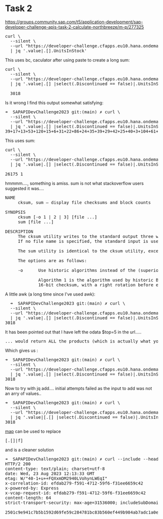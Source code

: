 # Task 2

https://groups.community.sap.com/t5/application-development/sap-developer-challenge-apis-task-2-calculate-northbreeze/m-p/277325 

<pre>
curl \
  --silent \
  --url "https://developer-challenge.cfapps.eu10.hana.ondemand.com/odata/v4/northbreeze/Products?$top=5" \
  | jq '.value|.[].UnitsInStock'
</pre>

This uses bc, caculator after using paste to create a long sum:

<pre>
curl \
  --silent \
  --url "https://developer-challenge.cfapps.eu10.hana.ondemand.com/odata/v4/northbreeze/Products?$top=5" \
  | jq '.value|.[] |select(.Discontinued == false)|.UnitsInStock' | paste -sd+ - | bc

  3018
</pre>

Is it wrong I find this output somewhat satisfying:
<pre>
➜  SAPAPIDevChallenge2023 git:(main) ✗ curl \
  --silent \
  --url "https://developer-challenge.cfapps.eu10.hana.ondemand.com/odata/v4/northbreeze/Products?$top=5" \
  | jq '.value|.[] |select(.Discontinued == false)|.UnitsInStock' | paste -sd+ -
39+17+13+53+120+15+6+31+22+86+24+35+39+29+42+25+40+3+104+61+76+15+49+10+0+9+112+111+20+112+11+17+69+123+85+17+27+5+95+36+15+10+65+20+38+21+115+21+36+62+79+19+113+17+24+22+76+4+52+6+26+15+26+14+101+4+125+57+32
</pre>

This uses sum:

<pre>
curl \
  --silent \
  --url "https://developer-challenge.cfapps.eu10.hana.ondemand.com/odata/v4/northbreeze/Products?$top=5" \
  | jq '.value|.[] |select(.Discontinued == false)|.UnitsInStock' | sum

26175 1
</pre>

hmmmm...., something is amiss. sum is not what stackoverflow users suggested it was....

<pre>
NAME
     cksum, sum – display file checksums and block counts

SYNOPSIS
     cksum [-o 1 | 2 | 3] [file ...]
     sum [file ...]

DESCRIPTION
     The cksum utility writes to the standard output three whitespace separated fields for each input file.  These fields are a checksum CRC, the total number of octets in the file and the file name.
     If no file name is specified, the standard input is used and no file name is written.

     The sum utility is identical to the cksum utility, except that it defaults to using historic algorithm 1, as described below.  It is provided for compatibility only.

     The options are as follows:

     -o      Use historic algorithms instead of the (superior) default one.

             Algorithm 1 is the algorithm used by historic BSD systems as the sum(1) algorithm and by historic AT&T System V UNIX systems as the sum(1) algorithm when using the -r option.  This is a
             16-bit checksum, with a right rotation before each addition; overflow is discarded.
</pre>

A little awk (a long time since I've used awk):

<pre>
  ➜  SAPAPIDevChallenge2023 git:(main) ✗ curl \
  --silent \
  --url "https://developer-challenge.cfapps.eu10.hana.ondemand.com/odata/v4/northbreeze/Products?$top=5" \
  | jq '.value|.[] |select(.Discontinued == false)|.UnitsInStock'|awk '{s+=$1} END {print s}'
3018
</pre>

It has been pointed out that I have left the odata $top=5 in the url..... 

<pre>
... would return ALL the products (which is actually what you want anyway), not the top 5, because inside double quotes, variables are expanded, i.e. the Products?$top=5 part is expanded into just Products?=5 , i.e. $top would 'disappear' :-)
</pre>

Which gives us :

<pre>
➜  SAPAPIDevChallenge2023 git:(main) ✗ curl \
  --silent \
  --url "https://developer-challenge.cfapps.eu10.hana.ondemand.com/odata/v4/northbreeze/Products" \ 
  | jq '.value|.[] |select(.Discontinued == false)|.UnitsInStock' | paste -sd+ - | bc
3018
</pre>

Now to try with jq add.... initial attempts failed as the input to add was not an arry of values..

<pre>
➜  SAPAPIDevChallenge2023 git:(main) ✗ curl \
  --silent \
  --url "https://developer-challenge.cfapps.eu10.hana.ondemand.com/odata/v4/northbreeze/Products" \
  | jq '.value|[.[] |select(.Discontinued == false)|.UnitsInStock]| add'
3018
</pre>

[map](https://jqlang.github.io/jq/manual/) can be used to replace <pre>[.[]|f]</pre> and is a cleaner solution

<pre>
➜  SAPAPIDevChallenge2023 git:(main) ✗ curl --include --header "CommunityID: johna69" --url "https://developer-challenge.cfapps.eu10.hana.ondemand.com/v1/hash(value='3018')" 
HTTP/2 200 
content-type: text/plain; charset=utf-8
date: Wed, 23 Aug 2023 12:13:33 GMT
etag: W/"40-1+u++FQXxmDM2940LVohynLWEqI"
x-correlation-id: efdab279-f591-4712-59f6-f31ee6659c42
x-powered-by: Express
x-vcap-request-id: efdab279-f591-4712-59f6-f31ee6659c42
content-length: 64
strict-transport-security: max-age=31536000; includeSubDomains; preload;

2501c9e941c7b5b1592d69fe59c284781bc83b560ef449b984ab7adc1a0e097a%  
</pre>
